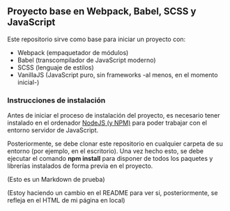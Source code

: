 ## Proyecto base en Webpack, Babel, SCSS y JavaScript ##

Este repositorio sirve como base para iniciar un proyecto con:
- Webpack (empaquetador de módulos)
- Babel (transcompilador de JavaScript moderno)
- SCSS (lenguaje de estilos)
- VanillaJS (JavaScript puro, sin frameworks -al menos, en el momento inicial-)

### Instrucciones de instalación ###

Antes de iniciar el proceso de instalación del proyecto, es necesario tener instalado en el ordenador [NodeJS (y NPM)](https://nodejs.org/es/) para poder trabajar con el entorno servidor de JavaScript.

Posteriormente, se debe clonar este repositorio en cualquier carpeta de su entorno (por ejemplo, en el escritorio). Una vez hecho esto, se debe ejecutar el comando **npm install** para disponer de todos los paquetes y librerías instalados de forma previa en el proyecto.

(Esto es un Markdown de prueba)

(Estoy haciendo un cambio en el README para ver si, posteriormente, se refleja en el HTML de mi página en local)